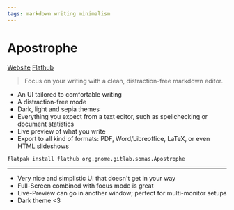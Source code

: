 ```yaml
---
tags: markdown writing minimalism
---
```

# Apostrophe
[Website](https://apps.gnome.org/en-GB/app/org.gnome.gitlab.somas.Apostrophe/) [Flathub](https://flathub.org/apps/details/org.gnome.gitlab.somas.Apostrophe)
> Focus on your writing with a clean, distraction-free markdown editor.

-   An UI tailored to comfortable writing
-   A distraction-free mode
-   Dark, light and sepia themes
-   Everything you expect from a text editor, such as spellchecking or document statistics
-   Live preview of what you write
-   Export to all kind of formats: PDF, Word/Libreoffice, LaTeX, or even HTML slideshows

```sh
flatpak install flathub org.gnome.gitlab.somas.Apostrophe
```

---

- Very nice and simplistic UI that doesn't get in your way
- Full-Screen combined with focus mode is great
- Live-Preview can go in another window; perfect for multi-monitor setups
- Dark theme <3